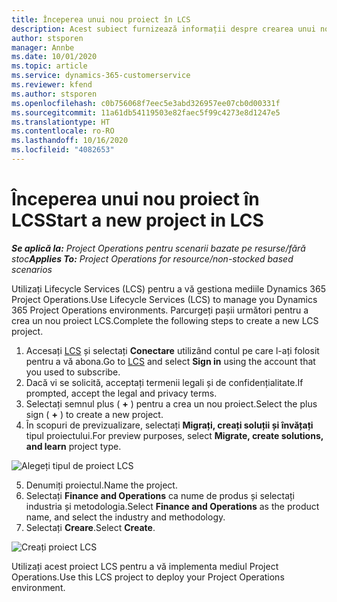 ```yaml
---
title: Începerea unui nou proiect în LCS
description: Acest subiect furnizează informații despre crearea unui nou proiect în LCS pentru mediul dvs. Project Operations.
author: stsporen
manager: Annbe
ms.date: 10/01/2020
ms.topic: article
ms.service: dynamics-365-customerservice
ms.reviewer: kfend
ms.author: stsporen
ms.openlocfilehash: c0b756068f7eec5e3abd326957ee07cb0d00331f
ms.sourcegitcommit: 11a61db54119503e82faec5f99c4273e8d1247e5
ms.translationtype: HT
ms.contentlocale: ro-RO
ms.lasthandoff: 10/16/2020
ms.locfileid: "4082653"
---
```

# <a name="start-a-new-project-in-lcs"></a><span data-ttu-id="305fb-103">Începerea unui nou proiect în LCS</span><span class="sxs-lookup"><span data-stu-id="305fb-103">Start a new project in LCS</span></span>

<span data-ttu-id="305fb-104">_**Se aplică la:** Project Operations pentru scenarii bazate pe resurse/fără stoc_</span><span class="sxs-lookup"><span data-stu-id="305fb-104">_**Applies To:** Project Operations for resource/non-stocked based scenarios_</span></span>

<span data-ttu-id="305fb-105">Utilizați Lifecycle Services (LCS) pentru a vă gestiona mediile Dynamics 365 Project Operations.</span><span class="sxs-lookup"><span data-stu-id="305fb-105">Use Lifecycle Services (LCS) to manage you Dynamics 365 Project Operations environments.</span></span> <span data-ttu-id="305fb-106">Parcurgeți pașii următori pentru a crea un nou proiect LCS.</span><span class="sxs-lookup"><span data-stu-id="305fb-106">Complete the following steps to create a new LCS project.</span></span>

1. <span data-ttu-id="305fb-107">Accesați [LCS](https://lcs.dynamics.com/Logon/Index) și selectați **Conectare** utilizând contul pe care l-ați folosit pentru a vă abona.</span><span class="sxs-lookup"><span data-stu-id="305fb-107">Go to [LCS](https://lcs.dynamics.com/Logon/Index) and select **Sign in** using the account that you used to subscribe.</span></span>
2. <span data-ttu-id="305fb-108">Dacă vi se solicită, acceptați termenii legali și de confidențialitate.</span><span class="sxs-lookup"><span data-stu-id="305fb-108">If prompted, accept the legal and privacy terms.</span></span>
3. <span data-ttu-id="305fb-109">Selectați semnul plus ( **+** ) pentru a crea un nou proiect.</span><span class="sxs-lookup"><span data-stu-id="305fb-109">Select the plus sign ( **+** ) to create a new project.</span></span>
4. <span data-ttu-id="305fb-110">În scopuri de previzualizare, selectați **Migrați, creați soluții și învățați** tipul proiectului.</span><span class="sxs-lookup"><span data-stu-id="305fb-110">For preview purposes, select **Migrate, create solutions, and learn** project type.</span></span>

  ![Alegeți tipul de proiect LCS](./media/create-lcs-1.png)

5. <span data-ttu-id="305fb-112">Denumiți proiectul.</span><span class="sxs-lookup"><span data-stu-id="305fb-112">Name the project.</span></span> 
6. <span data-ttu-id="305fb-113">Selectați **Finance and Operations** ca nume de produs și selectați industria și metodologia.</span><span class="sxs-lookup"><span data-stu-id="305fb-113">Select **Finance and Operations** as the product name, and select the industry and methodology.</span></span> 
7. <span data-ttu-id="305fb-114">Selectați **Creare**.</span><span class="sxs-lookup"><span data-stu-id="305fb-114">Select **Create**.</span></span>

![Creați proiect LCS](./media/create-lcs-2.png)

<span data-ttu-id="305fb-116">Utilizați acest proiect LCS pentru a vă implementa mediul Project Operations.</span><span class="sxs-lookup"><span data-stu-id="305fb-116">Use this LCS project to deploy your Project Operations environment.</span></span>

